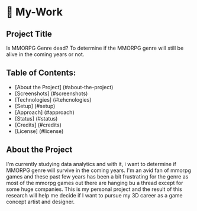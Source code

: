 # 🔭 My-Work
## Project Title
Is MMORPG Genre dead?
To determine if the MMORPG genre will still be alive in the coming years or not.

## Table of Contents:

- [About the Project] (#about-the-project)
- [Screenshots] (#screenshots)
- [Technologies] (#tehcnologies)
- [Setup] (#setup)
- [Approach] (#approach)
- [Status] (#status)
- [Credits] (#credits)
- [License] (#license)

## About the Project
I'm currently studying data analytics and with it, i want to determine if MMORPG genre will survive in the coming years. I'm an avid fan of mmorpg games and these past few years has been a bit frustrating for the genre as most of the mmorpg games out there are hanging bu a thread except for some huge companies. This is my personal project and the result of this research will help me decide if I want to pursue my 3D career as a game concept artist and designer.
<!--
**Freiheight/Freiheight** is a ✨ _special_ ✨ repository because its `README.md` (this file) appears on your GitHub profile.

Here are some ideas to get you started:

- 🔭 I’m currently working on ...
- 🌱 I’m currently learning ...
- 👯 I’m looking to collaborate on ...
- 🤔 I’m looking for help with ...
- 💬 Ask me about ...
- 📫 How to reach me: ...
- 😄 Pronouns: ...
- ⚡ Fun fact: ...
-->

